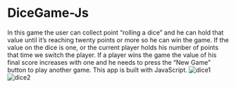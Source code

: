 # DiceGame-Js
 In this game the user can collect point  “rolling a dice” and he can hold that value until it’s reaching twenty points or more so he can win the game. If the value on the dice is one, or the current player holds his number of points that time we switch the player. If a player wins the game the value of his final score increases with one and he needs to press the “New Game” button to play another game. This app is built with JavaScript.
![dice1](https://user-images.githubusercontent.com/69143183/135750650-4d8b789b-9c5f-461c-83fc-73f7de6b1a68.jpg)
![dice2](https://user-images.githubusercontent.com/69143183/135750655-a9951cae-9848-4161-a3a1-7f6f54a08e83.jpg)
